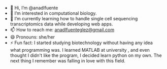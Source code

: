 - 👋 Hi, I’m @anadlfuente
- 👀 I’m interested in computational biology.
- 🌱 I’m currently learning how to handle single cell sequencing transcriptomics data while developing web apps. 
- 📫 How to reach me: anadlfuenteglez@gmail.com
- 😄 Pronouns: she/her
- ⚡ Fun fact: I started studying biotechnology without having any idea what programming was. I learned MATLAB at university , and even thought I didn't like the program, I decided learn python on my own.
  The next thing I remember was falling in love with this field.

<!---
anadlfuente/anadlfuente is a ✨ special ✨ repository because its `README.md` (this file) appears on your GitHub profile.
You can click the Preview link to take a look at your changes.
--->
